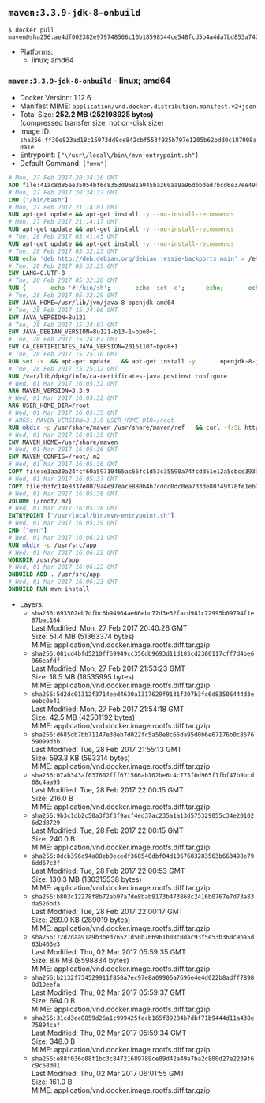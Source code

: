 ## `maven:3.3.9-jdk-8-onbuild`

```console
$ docker pull maven@sha256:ae4df002382e979748506c10b18598344ce548fcd5b4a4da7bd853a74232857e
```

-	Platforms:
	-	linux; amd64

### `maven:3.3.9-jdk-8-onbuild` - linux; amd64

-	Docker Version: 1.12.6
-	Manifest MIME: `application/vnd.docker.distribution.manifest.v2+json`
-	Total Size: **252.2 MB (252198925 bytes)**  
	(compressed transfer size, not on-disk size)
-	Image ID: `sha256:ff30e823ad18c15973dd9ce842cbf553f925b797e1205b62bdd0c187008a0a1e`
-	Entrypoint: `["\/usr\/local\/bin\/mvn-entrypoint.sh"]`
-	Default Command: `["mvn"]`

```dockerfile
# Mon, 27 Feb 2017 20:34:36 GMT
ADD file:41ac8d85ee35954bf6c8353d9681a045ba260aa9a96dbbded7bcd6e37ee49bea in / 
# Mon, 27 Feb 2017 20:34:37 GMT
CMD ["/bin/bash"]
# Mon, 27 Feb 2017 21:14:01 GMT
RUN apt-get update && apt-get install -y --no-install-recommends 		ca-certificates 		curl 		wget 	&& rm -rf /var/lib/apt/lists/*
# Mon, 27 Feb 2017 21:14:17 GMT
RUN apt-get update && apt-get install -y --no-install-recommends 		bzr 		git 		mercurial 		openssh-client 		subversion 				procps 	&& rm -rf /var/lib/apt/lists/*
# Tue, 28 Feb 2017 03:41:45 GMT
RUN apt-get update && apt-get install -y --no-install-recommends 		bzip2 		unzip 		xz-utils 	&& rm -rf /var/lib/apt/lists/*
# Tue, 28 Feb 2017 05:32:23 GMT
RUN echo 'deb http://deb.debian.org/debian jessie-backports main' > /etc/apt/sources.list.d/jessie-backports.list
# Tue, 28 Feb 2017 05:32:25 GMT
ENV LANG=C.UTF-8
# Tue, 28 Feb 2017 05:32:28 GMT
RUN { 		echo '#!/bin/sh'; 		echo 'set -e'; 		echo; 		echo 'dirname "$(dirname "$(readlink -f "$(which javac || which java)")")"'; 	} > /usr/local/bin/docker-java-home 	&& chmod +x /usr/local/bin/docker-java-home
# Tue, 28 Feb 2017 05:32:29 GMT
ENV JAVA_HOME=/usr/lib/jvm/java-8-openjdk-amd64
# Tue, 28 Feb 2017 15:24:06 GMT
ENV JAVA_VERSION=8u121
# Tue, 28 Feb 2017 15:24:07 GMT
ENV JAVA_DEBIAN_VERSION=8u121-b13-1~bpo8+1
# Tue, 28 Feb 2017 15:24:07 GMT
ENV CA_CERTIFICATES_JAVA_VERSION=20161107~bpo8+1
# Tue, 28 Feb 2017 15:25:10 GMT
RUN set -x 	&& apt-get update 	&& apt-get install -y 		openjdk-8-jdk="$JAVA_DEBIAN_VERSION" 		ca-certificates-java="$CA_CERTIFICATES_JAVA_VERSION" 	&& rm -rf /var/lib/apt/lists/* 	&& [ "$JAVA_HOME" = "$(docker-java-home)" ]
# Tue, 28 Feb 2017 15:25:12 GMT
RUN /var/lib/dpkg/info/ca-certificates-java.postinst configure
# Wed, 01 Mar 2017 16:05:32 GMT
ARG MAVEN_VERSION=3.3.9
# Wed, 01 Mar 2017 16:05:32 GMT
ARG USER_HOME_DIR=/root
# Wed, 01 Mar 2017 16:05:35 GMT
# ARGS: MAVEN_VERSION=3.3.9 USER_HOME_DIR=/root
RUN mkdir -p /usr/share/maven /usr/share/maven/ref   && curl -fsSL http://apache.osuosl.org/maven/maven-3/$MAVEN_VERSION/binaries/apache-maven-$MAVEN_VERSION-bin.tar.gz     | tar -xzC /usr/share/maven --strip-components=1   && ln -s /usr/share/maven/bin/mvn /usr/bin/mvn
# Wed, 01 Mar 2017 16:05:35 GMT
ENV MAVEN_HOME=/usr/share/maven
# Wed, 01 Mar 2017 16:05:36 GMT
ENV MAVEN_CONFIG=/root/.m2
# Wed, 01 Mar 2017 16:05:36 GMT
COPY file:e3aa30a24fcf60a59710465ac66fc1d53c35590a74fcdd51e12a5cbce393904b in /usr/local/bin/mvn-entrypoint.sh 
# Wed, 01 Mar 2017 16:05:37 GMT
COPY file:b3fc14e8337e0079a4e97eace880b4b7cddc0dc0ea733de80749f78fe1eb089a in /usr/share/maven/ref/ 
# Wed, 01 Mar 2017 16:05:38 GMT
VOLUME [/root/.m2]
# Wed, 01 Mar 2017 16:05:38 GMT
ENTRYPOINT ["/usr/local/bin/mvn-entrypoint.sh"]
# Wed, 01 Mar 2017 16:05:39 GMT
CMD ["mvn"]
# Wed, 01 Mar 2017 16:06:21 GMT
RUN mkdir -p /usr/src/app
# Wed, 01 Mar 2017 16:06:22 GMT
WORKDIR /usr/src/app
# Wed, 01 Mar 2017 16:06:22 GMT
ONBUILD ADD . /usr/src/app
# Wed, 01 Mar 2017 16:06:23 GMT
ONBUILD RUN mvn install
```

-	Layers:
	-	`sha256:693502eb7dfbc6b94964ae66ebc72d3e32facd981c72995b09794f1e87bac184`  
		Last Modified: Mon, 27 Feb 2017 20:40:26 GMT  
		Size: 51.4 MB (51363374 bytes)  
		MIME: application/vnd.docker.image.rootfs.diff.tar.gzip
	-	`sha256:081cd4bfd5210ff69949cc356db9693d11d103cd2380117cff7d4be6966eafdf`  
		Last Modified: Mon, 27 Feb 2017 21:53:23 GMT  
		Size: 18.5 MB (18535995 bytes)  
		MIME: application/vnd.docker.image.rootfs.diff.tar.gzip
	-	`sha256:5d2dc01312f3714eed4630a1317629f9131f307b3fc6d83506444d3eeebc0e41`  
		Last Modified: Mon, 27 Feb 2017 21:54:18 GMT  
		Size: 42.5 MB (42501192 bytes)  
		MIME: application/vnd.docker.image.rootfs.diff.tar.gzip
	-	`sha256:d685db7bb71147e30eb7d022fc5a50e8c65da95d0b6e67176b0c867659099d3b`  
		Last Modified: Tue, 28 Feb 2017 21:55:13 GMT  
		Size: 593.3 KB (593314 bytes)  
		MIME: application/vnd.docker.image.rootfs.diff.tar.gzip
	-	`sha256:07ab343af037602fff671566ab102be6c4c775f0d965f1fbf47b9bcd68c4aa95`  
		Last Modified: Tue, 28 Feb 2017 22:00:15 GMT  
		Size: 216.0 B  
		MIME: application/vnd.docker.image.rootfs.diff.tar.gzip
	-	`sha256:9b3c1db2c50a3f3f3f9acf4ed37ac235a1a13d575329055c34e201026d2d8729`  
		Last Modified: Tue, 28 Feb 2017 22:00:15 GMT  
		Size: 240.0 B  
		MIME: application/vnd.docker.image.rootfs.diff.tar.gzip
	-	`sha256:8dcb396c94a88eb0ecedf360540dbf04d1067683283563b663498e796dd67c3f`  
		Last Modified: Tue, 28 Feb 2017 22:00:53 GMT  
		Size: 130.3 MB (130315538 bytes)  
		MIME: application/vnd.docker.image.rootfs.diff.tar.gzip
	-	`sha256:b803c12278f8b72ab97a7de8bab9173b473868c2416b0767e7d73a83da526bd3`  
		Last Modified: Tue, 28 Feb 2017 22:00:17 GMT  
		Size: 289.0 KB (289019 bytes)  
		MIME: application/vnd.docker.image.rootfs.diff.tar.gzip
	-	`sha256:72d2daa91a9b3bed76521d50b766961b08c0dac93f5e53b360c9ba5d63b463e3`  
		Last Modified: Thu, 02 Mar 2017 05:59:35 GMT  
		Size: 8.6 MB (8598834 bytes)  
		MIME: application/vnd.docker.image.rootfs.diff.tar.gzip
	-	`sha256:b2132f734529911f858a7ec97e8a09906a7696e4e4d022b8adff78980d13eefa`  
		Last Modified: Thu, 02 Mar 2017 05:59:37 GMT  
		Size: 694.0 B  
		MIME: application/vnd.docker.image.rootfs.diff.tar.gzip
	-	`sha256:31cd3ee8859d26a1c999425fecb165f39284b7dbf71b9444d11a438e75894caf`  
		Last Modified: Thu, 02 Mar 2017 05:59:34 GMT  
		Size: 348.0 B  
		MIME: application/vnd.docker.image.rootfs.diff.tar.gzip
	-	`sha256:e88f036c08f1bc3c84721689789ce09d42a49a7ba2c800d27e2239f6c9c58d01`  
		Last Modified: Thu, 02 Mar 2017 06:01:55 GMT  
		Size: 161.0 B  
		MIME: application/vnd.docker.image.rootfs.diff.tar.gzip
